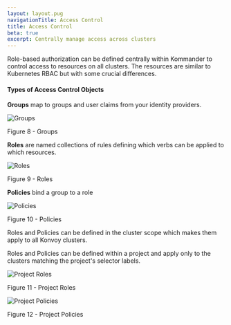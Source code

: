 ```yaml
---
layout: layout.pug
navigationTitle: Access Control
title: Access Control
beta: true
excerpt: Centrally manage access across clusters
---
```


Role-based authorization can be defined centrally within Kommander to control access to resources on all clusters. The resources are similar to Kubernetes RBAC but with some crucial differences.

#### Types of Access Control Objects

**Groups** map to groups and user claims from your identity providers.

![Groups](/ksphere/kommander/img/Access-control-groups-table.png)

Figure 8 - Groups

**Roles** are named collections of rules defining which verbs can be applied to which resources.

![Roles](/ksphere/kommander/img/Access-control-roles-table.png)

Figure 9 - Roles

**Policies** bind a group to a role

![Policies](/ksphere/kommander/img/Access-control-policies-table.png)

Figure 10 - Policies

Roles and Policies can be defined in the cluster scope which makes them apply to all Konvoy clusters.

Roles and Policies can be defined within a project and apply only to the clusters matching the project's selector labels.

![Project Roles](/ksphere/kommander/img/Project-roles-table.png)

Figure 11 - Project Roles

![Project Policies](/ksphere/kommander/img/Project-policies-table.png)

Figure 12 - Project Policies
